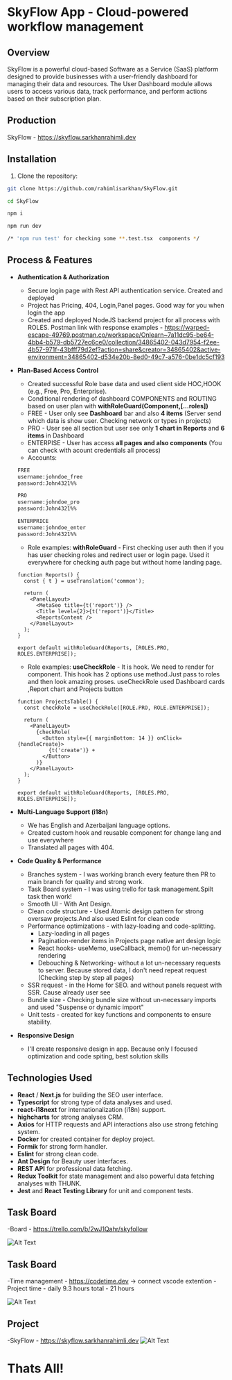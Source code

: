 # SkyFlow App - Cloud-powered workflow management

## Overview

SkyFlow is a powerful cloud-based Software as a Service (SaaS) platform designed to provide businesses with a user-friendly dashboard for managing their data and resources. The User Dashboard module allows users to access various data, track performance, and perform actions based on their subscription plan.

## Production

SkyFlow - https://skyflow.sarkhanrahimli.dev

## Installation

1. Clone the repository:

```bash
git clone https://github.com/rahimlisarkhan/SkyFlow.git

cd SkyFlow

npm i

npm run dev

/* 'npm run test' for checking some **.test.tsx  components */
```

## Process & Features

- **Authentication & Authorization**

  - Secure login page with Rest API authentication service. Created and deployed
  - Project has Pricing, 404, Login,Panel pages. Good way for you when login the app
  - Created and deployed NodeJS backend project for all process with ROLES. Postman link with response examples - https://warped-escape-49769.postman.co/workspace/Onlearn~7a11dc95-be64-4bb4-b579-db5727ec6ce0/collection/34865402-043d7954-f2ee-4b57-971f-43bfff79d2ef?action=share&creator=34865402&active-environment=34865402-d534e20b-8ed0-49c7-a576-0be1dc5cf193

- **Plan-Based Access Control**

  - Created successful Role base data and used client side HOC,HOOK (e.g., Free, Pro, Enterprise).
  - Conditional rendering of dashboard COMPONENTS and ROUTING based on user plan with **withRoleGuard(Component,[...roles])**
  - FREE - User only see **Dashboard** bar and also **4 items** (Server send which data is show user. Checking network or types in projects)
  - PRO - User see all section but user see only **1 chart in Reports** and **6 items** in Dashboard
  - ENTERPISE - User has access **all pages and also components** (You can check with acount credentials all process)
  - Accounts:

  ```bash
  FREE
  username:johndoe_free
  password:John4321%%

  PRO
  username:johndoe_pro
  password:John4321%%

  ENTERPRICE
  username:johndoe_enter
  password:John4321%%

  ```

  - Role examples: **withRoleGuard** - First checking user auth then if you has user checking roles and redirect user or login page. Used it everywhere for checking auth page but without home landing page.

  ```tsx
  function Reports() {
    const { t } = useTranslation('common');

    return (
      <PanelLayout>
        <MetaSeo title={t('report')} />
        <Title level={2}>{t('report')}</Title>
        <ReportsContent />
      </PanelLayout>
    );
  }

  export default withRoleGuard(Reports, [ROLES.PRO, ROLES.ENTERPRISE]);
  ```

  - Role examples: **useCheckRole** - It is hook. We need to render for component. This hook has 2 options use method.Just pass to roles and then look amazing proses. useCheckRole used Dashboard cards ,Report chart and Projects button

  ```tsx
  function ProjectsTable() {
    const checkRole = useCheckRole([ROLE.PRO, ROLE.ENTERPRISE]);

    return (
      <PanelLayout>
        {checkRole(
          <Button style={{ marginBottom: 14 }} onClick={handleCreate}>
            {t('create')} +
          </Button>
        )}
      </PanelLayout>
    );
  }

  export default withRoleGuard(Reports, [ROLES.PRO, ROLES.ENTERPRISE]);
  ```

- **Multi-Language Support (i18n)**

  - We has English and Azerbaijani language options.
  - Created custom hook and reusable component for change lang and use everywhere
  - Translated all pages with 404.

- **Code Quality & Performance**

  - Branches system - I was working branch every feature then PR to main branch for quality and strong work.
  - Task Board system - I was using trello for task management.Spilt task then work!
  - Smooth UI - With Ant Design.
  - Clean code structure - Used Atomic design pattern for strong oversaw projects.And also used Eslint for clean code
  - Performance optimizations - with lazy-loading and code-splitting.
    - Lazy-loading in all pages
    - Pagination-render items in Projects page native ant design logic
    - React hooks- useMemo, useCallback, memo() for un-necessary rendering
    - Debouching & Networking- without a lot un-necessary requests to server. Because stored data, I don't need repeat request (Checking step by step all pages)
  - SSR request - in the Home for SEO. and without panels request with SSR. Cause already user see
  - Bundle size - Checking bundle size without un-necessary imports and used "Suspense or dynamic import"
  - Unit tests - created for key functions and components to ensure stability.

- **Responsive Design**
  - I'll create responsive design in app. Because only I focused optimization and code spiting, best solution skills

## Technologies Used

- **React** / **Next.js** for building the SEO user interface.
- **Typescript** for strong type of data analyses and used.
- **react-i18next** for internationalization (i18n) support.
- **highcharts** for strong analyses CRM.
- **Axios** for HTTP requests and API interactions also use strong fetching system.
- **Docker** for created container for deploy project.
- **Formik** for strong form handler.
- **Eslint** for strong clean code.
- **Ant Design** for Beauty user interfaces.
- **REST API** for professional data fetching.
- **Redux Toolkit** for state management and also powerful data fetching analyses with THUNK.
- **Jest** and **React Testing Library** for unit and component tests.

## Task Board

-Board - https://trello.com/b/2wJ1Qahr/skyfollow

![Alt Text](./public/images/screen2.png)

## Task Board

-Time management - https://codetime.dev -> connect vscode extention
-Project time - daily 9.3 hours total - 21 hours

![Alt Text](./public/images/screen3.png)

## Project

-SkyFlow - https://skyflow.sarkhanrahimli.dev
![Alt Text](./public/images/screen.png)

# Thats All!
